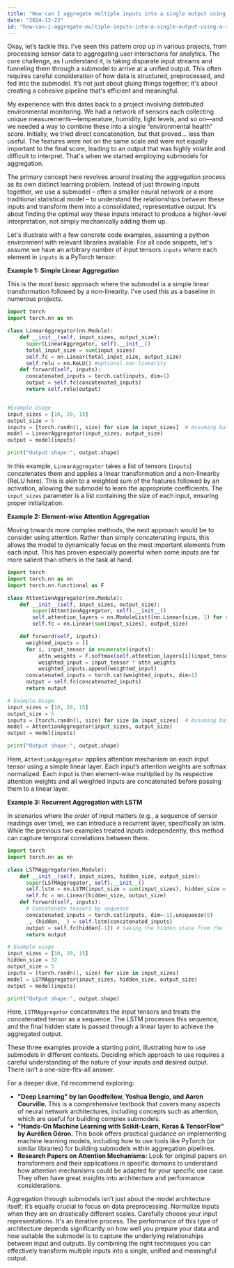 ```yaml
---
title: "How can I aggregate multiple inputs into a single output using a submodel?"
date: "2024-12-23"
id: "how-can-i-aggregate-multiple-inputs-into-a-single-output-using-a-submodel"
---
```


Okay, let’s tackle this. I’ve seen this pattern crop up in various projects, from processing sensor data to aggregating user interactions for analytics. The core challenge, as I understand it, is taking disparate input streams and funneling them through a submodel to arrive at a unified output. This often requires careful consideration of how data is structured, preprocessed, and fed into the submodel. It’s not just about gluing things together; it's about creating a cohesive pipeline that's efficient and meaningful.

My experience with this dates back to a project involving distributed environmental monitoring. We had a network of sensors each collecting unique measurements—temperature, humidity, light levels, and so on—and we needed a way to combine these into a single “environmental health” score. Initially, we tried direct concatenation, but that proved… less than useful. The features were not on the same scale and were not equally important to the final score, leading to an output that was highly volatile and difficult to interpret. That's when we started employing submodels for aggregation.

The primary concept here revolves around treating the aggregation process as its own distinct learning problem. Instead of just throwing inputs together, we use a submodel – often a smaller neural network or a more traditional statistical model – to understand the relationships *between* these inputs and transform them into a consolidated, representative output. It’s about finding the optimal way these inputs interact to produce a higher-level interpretation, not simply mechanically adding them up.

Let's illustrate with a few concrete code examples, assuming a python environment with relevant libraries available. For all code snippets, let's assume we have an arbitrary number of input tensors `inputs` where each element in `inputs` is a PyTorch tensor:

**Example 1: Simple Linear Aggregation**

This is the most basic approach where the submodel is a simple linear transformation followed by a non-linearity. I've used this as a baseline in numerous projects.

```python
import torch
import torch.nn as nn

class LinearAggregator(nn.Module):
    def __init__(self, input_sizes, output_size):
      super(LinearAggregator, self).__init__()
      total_input_size = sum(input_sizes)
      self.fc = nn.Linear(total_input_size, output_size)
      self.relu = nn.ReLU() #optional non-linearity
    def forward(self, inputs):
      concatenated_inputs = torch.cat(inputs, dim=1)
      output = self.fc(concatenated_inputs)
      return self.relu(output)


#Example Usage
input_sizes = [10, 20, 15]
output_size = 5
inputs = [torch.randn(1, size) for size in input_sizes]  # Assuming batch size of 1. Adjust if needed
model = LinearAggregator(input_sizes, output_size)
output = model(inputs)

print("Output shape:", output.shape)

```

In this example, `LinearAggregator` takes a list of tensors (`inputs`) concatenates them and applies a linear transformation and a non-linearity (ReLU here). This is akin to a weighted sum of the features followed by an activation, allowing the submodel to learn the appropriate coefficients. The `input_sizes` parameter is a list containing the size of each input, ensuring proper initialization.

**Example 2: Element-wise Attention Aggregation**

Moving towards more complex methods, the next approach would be to consider using attention. Rather than simply concatenating inputs, this allows the model to dynamically focus on the most important elements from each input. This has proven especially powerful when some inputs are far more salient than others in the task at hand.

```python
import torch
import torch.nn as nn
import torch.nn.functional as F

class AttentionAggregator(nn.Module):
    def __init__(self, input_sizes, output_size):
        super(AttentionAggregator, self).__init__()
        self.attention_layers = nn.ModuleList([nn.Linear(size, 1) for size in input_sizes])
        self.fc = nn.Linear(sum(input_sizes), output_size)

    def forward(self, inputs):
      weighted_inputs = []
      for i, input_tensor in enumerate(inputs):
          attn_weights = F.softmax(self.attention_layers[i](input_tensor), dim = 1)
          weighted_input = input_tensor * attn_weights
          weighted_inputs.append(weighted_input)
      concatenated_inputs = torch.cat(weighted_inputs, dim=1)
      output = self.fc(concatenated_inputs)
      return output

# Example Usage
input_sizes = [10, 20, 15]
output_size = 5
inputs = [torch.randn(1, size) for size in input_sizes]  # Assuming batch size of 1
model = AttentionAggregator(input_sizes, output_size)
output = model(inputs)

print("Output shape:", output.shape)
```

Here, `AttentionAggregator` applies attention mechanism on each input tensor using a simple linear layer. Each input’s attention weights are softmax normalized. Each input is then element-wise multiplied by its respective attention weights and all weighted inputs are concatenated before passing them to a linear layer.

**Example 3: Recurrent Aggregation with LSTM**

In scenarios where the *order* of input matters (e.g., a sequence of sensor readings over time), we can introduce a recurrent layer, specifically an lstm. While the previous two examples treated inputs independently, this method can capture temporal correlations between them.

```python
import torch
import torch.nn as nn

class LSTMAggregator(nn.Module):
    def __init__(self, input_sizes, hidden_size, output_size):
      super(LSTMAggregator, self).__init__()
      self.lstm = nn.LSTM(input_size = sum(input_sizes), hidden_size = hidden_size, batch_first = True)
      self.fc = nn.Linear(hidden_size, output_size)
    def forward(self, inputs):
      # Concatenate tensors by sequence
      concatenated_inputs = torch.cat(inputs, dim=-1).unsqueeze(0)
      _, (hidden, _) = self.lstm(concatenated_inputs)
      output = self.fc(hidden[-1]) # taking the hidden state from the last time step.
      return output

# Example usage
input_sizes = [10, 20, 15]
hidden_size = 32
output_size = 5
inputs = [torch.randn(1, size) for size in input_sizes]
model = LSTMAggregator(input_sizes, hidden_size, output_size)
output = model(inputs)

print("Output shape:", output.shape)
```

Here, `LSTMAggregator` concatenates the input tensors and treats the concatenated tensor as a sequence. The LSTM processes this sequence, and the final hidden state is passed through a linear layer to achieve the aggregated output.

These three examples provide a starting point, illustrating how to use submodels in different contexts. Deciding which approach to use requires a careful understanding of the nature of your inputs and desired output. There isn’t a one-size-fits-all answer.

For a deeper dive, I’d recommend exploring:

*   **"Deep Learning" by Ian Goodfellow, Yoshua Bengio, and Aaron Courville.** This is a comprehensive textbook that covers many aspects of neural network architectures, including concepts such as attention, which are useful for building complex submodels.
*   **"Hands-On Machine Learning with Scikit-Learn, Keras & TensorFlow" by Aurélien Géron.** This book offers practical guidance on implementing machine learning models, including how to use tools like PyTorch (or similar libraries) for building submodels within aggregation pipelines.
*   **Research Papers on Attention Mechanisms:** Look for original papers on transformers and their applications in specific domains to understand how attention mechanisms could be adapted for your specific use case. They often have great insights into architecture and performance considerations.

Aggregation through submodels isn’t just about the model architecture itself; it’s equally crucial to focus on data preprocessing. Normalize inputs when they are on drastically different scales. Carefully choose your input representations. It's an iterative process. The performance of this type of architecture depends significantly on how well you prepare your data and how suitable the submodel is to capture the underlying relationships between input and outputs. By combining the right techniques you can effectively transform multiple inputs into a single, unified and meaningful output.
